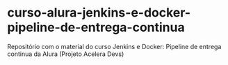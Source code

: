 # curso-alura-jenkins-e-docker-pipeline-de-entrega-continua
Repositório com o material do curso Jenkins e Docker: Pipeline de entrega continua da Alura (Projeto Acelera Devs)
